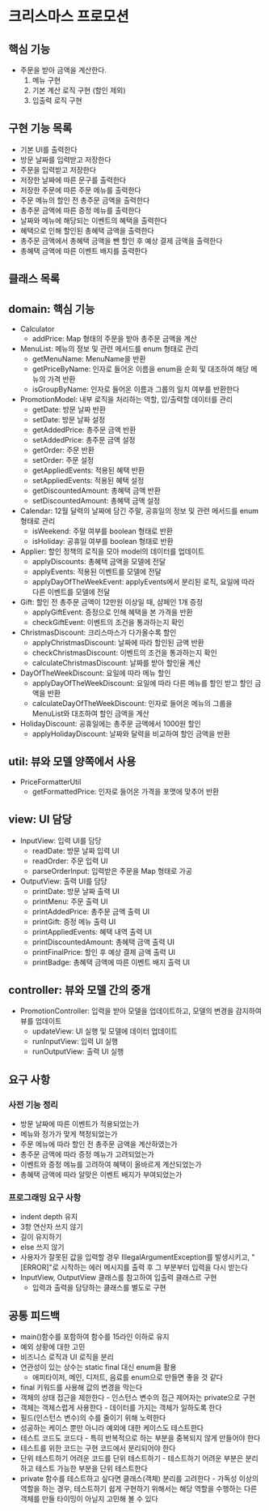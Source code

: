 # 크리스마스 프로모션

## 핵심 기능
* 주문을 받아 금액을 계산한다.
  1. 메뉴 구현
  2. 기본 계산 로직 구현 (할인 제외)
  3. 입출력 로직 구현

## 구현 기능 목록
* 기본 UI를 출력한다
* 방문 날짜를 입력받고 저장한다
* 주문을 입력받고 저장한다
* 저장한 날짜에 따른 문구를 출력한다
* 저장한 주문에 따른 주문 메뉴를 출력한다
* 주문 메뉴의 할인 전 총주문 금액을 출력한다
* 총주문 금액에 따른 증정 메뉴를 출력한다
* 날짜와 메뉴에 해당되는 이벤트의 혜택을 출력한다
* 혜택으로 인해 할인된 총혜택 금액을 출력한다
* 총주문 금액에서 총혜택 금액을 뺀 할인 후 예상 결제 금액을 출력한다
* 총혜택 금액에 따른 이벤트 배지를 출력한다

## 클래스 목록
## domain: 핵심 기능
* Calculator
  * addPrice: Map 형태의 주문을 받아 총주문 금액을 계산
* MenuList: 메뉴의 정보 및 관련 메서드를 enum 형태로 관리
  * getMenuName: MenuName을 반환
  * getPriceByName: 인자로 들어온 이름을 enum을 순회 및 대조하여 해당 메뉴의 가격 반환
  * isGroupByName: 인자로 들어온 이름과 그룹의 일치 여부를 반환한다
* PromotionModel: 내부 로직을 처리하는 역할, 입/출력할 데이터를 관리
  * getDate: 방문 날짜 반환
  * setDate: 방문 날짜 설정
  * getAddedPrice: 총주문 금액 반환
  * setAddedPrice: 총주문 금액 설정
  * getOrder: 주문 반환
  * setOrder: 주문 설정
  * getAppliedEvents: 적용된 혜택 반환
  * setAppliedEvents: 적용된 혜택 설정
  * getDiscountedAmount: 총혜택 금액 반환
  * setDiscountedAmount: 총혜택 금액 설정
* Calendar: 12월 달력의 날짜에 담긴 주말, 공휴일의 정보 및 관련 메서드를 enum 형태로 관리
  * isWeekend: 주말 여부를 boolean 형태로 반환
  * isHoliday: 공휴일 여부를 boolean 형태로 반환
* Applier: 할인 정책의 로직을 모아 model의 데이터를 업데이트
  * applyDiscounts: 총혜택 금액을 모델에 전달
  * applyEvents: 적용된 이벤트를 모델에 전달
  * applyDayOfTheWeekEvent: applyEvents에서 분리된 로직, 요일에 따라 다른 이벤트를 모델에 전달
* Gift: 할인 전 총주문 금액이 12만원 이상일 때, 샴페인 1개 증정
  * applyGiftEvent: 증정으로 인해 혜택을 본 가격을 반환
  * checkGiftEvent: 이벤트의 조건을 통과하는지 확인
* ChristmasDiscount: 크리스마스가 다가올수록 할인
  * applyChristmasDiscount: 날짜에 따라 할인된 금액 반환
  * checkChristmasDiscount: 이벤트의 조건을 통과하는지 확인
  * calculateChristmasDiscount: 날짜를 받아 할인율 계산
* DayOfTheWeekDiscount: 요일에 따라 메뉴 할인
  * applyDayOfTheWeekDiscount: 요일에 따라 다른 메뉴를 할인 받고 할인 금액을 반환
  * calculateDayOfTheWeekDiscount: 인자로 들어온 메뉴의 그룹을 MenuList와 대조하여 할인 금액을 계산
* HolidayDiscount: 공휴일에는 총주문 금액에서 1000원 할인
  * applyHolidayDiscount: 날짜와 달력을 비교하여 할인 금액을 반환

## util: 뷰와 모델 양쪽에서 사용
* PriceFormatterUtil
  * getFormattedPrice: 인자로 들어온 가격을 포맷에 맞추어 반환

## view: UI 담당
* InputView: 입력 UI를 담당
  * readDate: 방문 날짜 입력 UI
  * readOrder: 주문 입력 UI
  * parseOrderInput: 입력받은 주문을 Map 형태로 가공
* OutputView: 출력 UI를 담당
  * printDate: 방문 날짜 출력 UI
  * printMenu: 주문 출력 UI
  * printAddedPrice: 총주문 금액 출력 UI
  * printGift: 증정 메뉴 출력 UI
  * printAppliedEvents: 혜택 내역 출력 UI
  * printDiscountedAmount: 총혜택 금액 출력 UI
  * printFinalPrice: 할인 후 예상 결제 금액 출력 UI
  * printBadge: 총혜택 금액에 따른 이벤트 배지 출력 UI

## controller: 뷰와 모델 간의 중개
* PromotionController: 입력을 받아 모델을 업데이트하고, 모델의 변경을 감지하여 뷰를 업데이트
  * updateView: UI 실행 및 모델에 데이터 업데이트
  * runInputView: 입력 UI 실행
  * runOutputView: 출력 UI 실행

## 요구 사항
### 사전 기능 정리
* 방문 날짜에 따른 이벤트가 적용되었는가
* 메뉴와 정가가 맞게 책정되었는가
* 주문 메뉴에 따라 할인 전 총주문 금액을 계산하였는가
* 총주문 금액에 따라 증정 메뉴가 고려되었는가
* 이벤트와 증정 메뉴를 고려하여 혜택이 올바르게 계산되었는가
* 총혜택 금액에 따라 알맞은 이벤트 배지가 부여되었는가

### 프로그래밍 요구 사항
* indent depth 유지
* 3항 연산자 쓰지 않기
* 길이 유지하기
* else 쓰지 않기
* 사용자가 잘못된 값을 입력할 경우 IllegalArgumentException를 발생시키고, "[ERROR]"로 시작하는 에러 메시지를 출력 후 그 부분부터 입력을 다시 받는다
* InputView, OutputView 클래스를 참고하여 입출력 클래스르 구현
  * 입력과 출력을 담당하는 클래스를 별도로 구현

## 공통 피드백
* main()함수를 포함하여 함수를 15라인 이하로 유지
* 예외 상황에 대한 고민
* 비즈니스 로직과 UI 로직을 분리
* 연관성이 있는 상수는 static final 대신 enum을 활용
  * 애피타이저, 메인, 디저트, 음료를 enum으로 만들면 좋을 것 같다
* final 키워드를 사용해 값의 변경을 막는다
* 객체의 상태 접근을 제한한다 - 인스턴스 변수의 접근 제어자는 private으로 구현
* 객체는 객체스럽게 사용한다 - 데이터를 가지는 객체가 일하도록 한다
* 필드(인스턴스 변수)의 수를 줄이기 위해 노력한다
* 성공하는 케이스 뿐만 아니라 예외에 대한 케이스도 테스트한다
* 테스트 코드도 코드다 - 특히 반복적으로 하는 부분을 중복되지 않게 만들어야 한다
* 테스트를 위한 코드는 구현 코드에서 분리되어야 한다
* 단위 테스트하기 어려운 코드를 단위 테스트하기 - 테스트하기 어려운 부분은 분리하고 테스트 가능한 부분을 단위 테스트한다
* private 함수를 테스트하고 싶다면 클래스(객체) 분리를 고려한다 - 가독성 이상의 역할을 하는 경우, 테스트하기 쉽게 구현하기 위해서는 해당 역할을 수행하는 다른 객체를 만들 타이밍이 아닐지 고민해 볼 수 있다